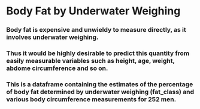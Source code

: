 # Body Fat by Underwater Weighing
### Body fat is expensive and unwieldy to measure directly, as it involves underwater weighing.
### Thus it would be highly desirable to predict this quantity from easily measurable variables such as height, age, weight, abdome circumference and so on.
### This is a dataframe containing the estimates of the percentage of body fat determined by underwater weighing (fat_class) and various body circumference measurements for 252 men.
